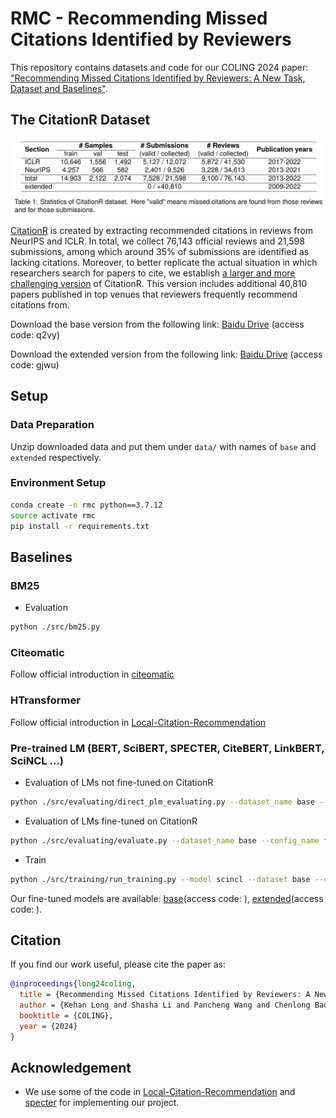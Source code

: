 # RMC - Recommending Missed Citations Identified by Reviewers

This repository contains datasets and code for our COLING 2024 paper:
["Recommending Missed Citations Identified by Reviewers: A New Task, Dataset and Baselines"]().


## The CitationR Dataset

![CitationR Statistics](statistics.png "CitationR Statistics")

[CitationR](./data/base) is created by extracting recommended citations in reviews from NeurIPS and ICLR.
In total, we collect 76,143 official reviews and 21,598 submissions, among which around 35% of submissions are identified as lacking citations.
Moreover, to better replicate the actual situation in which researchers search for papers to cite, we establish [a larger and more challenging version](./data/extended) of CitationR. 
This version includes additional 40,810 papers published in top venues that reviewers frequently recommend citations from.

Download the base version from the following link: [Baidu Drive](https://pan.baidu.com/s/1TOIJ-_Tpyvdiqh7c7hDFbQ?pwd=q2vy) (access code: q2vy)

Download the extended version from the following link: [Baidu Drive](https://pan.baidu.com/s/13CE2Q28zW5pAz94pSO-JUA?pwd=gjwu) (access code: gjwu)


## Setup
### Data Preparation
Unzip downloaded data and put them under `data/` with names of `base` and `extended` respectively.

### Environment Setup
```bash
conda create -n rmc python==3.7.12
source activate rmc
pip install -r requirements.txt
```


## Baselines

### BM25
* Evaluation
```bash
python ./src/bm25.py
```


### Citeomatic
Follow official introduction in [citeomatic](https://github.com/allenai/citeomatic)

### HTransformer
Follow official introduction in [Local-Citation-Recommendation](https://github.com/nianlonggu/Local-Citation-Recommendation)

### Pre-trained LM (BERT, SciBERT, SPECTER, CiteBERT, LinkBERT, SciNCL ...)
* Evaluation of LMs not fine-tuned on CitationR
```bash
python ./src/evaluating/direct_plm_evaluating.py --dataset_name base --model_name scincl --way_ref concat
```

* Evaluation of LMs fine-tuned on CitationR
```bash
python ./src/evaluating/evaluate.py --dataset_name base --config_name ft_plm_no_linear --experiment_name scincl_atten_no_linear_rf6_1
```

* Train
```bash
python ./src/training/run_training.py --model scincl --dataset base --config_name ft_plm_no_linear --experiment_suffix  example_running --way_ref atten --ratio_ref 0.6
```

Our fine-tuned models are available: [base]()(access code: ), [extended]()(access code: ).

## Citation
If you find our work useful, please cite the paper as:
```bibtex
@inproceedings{long24coling,
  title = {Recommending Missed Citations Identified by Reviewers: A New Task, Dataset and Baselines},
  author = {Kehan Long and Shasha Li and Pancheng Wang and Chenlong Bao and Jintao Tang and Ting Wang},
  booktitle = {COLING},
  year = {2024}
}
```

## Acknowledgement
 - We use some of the code in [Local-Citation-Recommendation](https://github.com/nianlonggu/Local-Citation-Recommendation) and [specter](https://github.com/allenai/specter) for implementing our project.